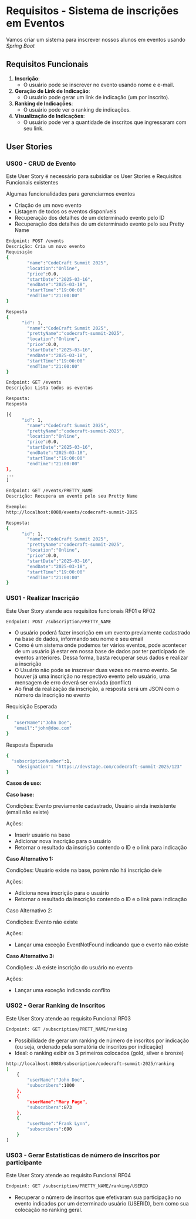 # Requisitos - Sistema de inscrições em Eventos

Vamos criar um sistema para inscrever nossos alunos em eventos usando *Spring Boot*

## Requisitos Funcionais

1. **Inscrição**:
    - O usuário pode se inscrever no evento usando nome e e-mail.
2. **Geração de Link de Indicação**:
    - O usuário pode gerar um link de indicação (um por inscrito).
3. **Ranking de Indicações**:
    - O usuário pode ver o ranking de indicações.
4. **Visualização de Indicações**:
    - O usuário pode ver a quantidade de inscritos que ingressaram com seu link.

## User Stories

### US00 - CRUD de Evento

Este User Story é necessário para subsidiar os User Stories e Requisitos Funcionais existentes

Algumas funcionalidades para gerenciarmos eventos

- Criação de um novo evento
- Listagem de todos os eventos disponíveis
- Recuperação dos detalhes de um determinado evento pelo ID
- Recuperação dos detalhes de um determinado evento pelo seu Pretty Name

```bash
Endpoint: POST /events
Descrição: Cria um novo evento
Requisição
{
		"name":"CodeCraft Summit 2025",
		"location":"Online",
		"price":0.0,
		"startDate":"2025-03-16",
		"endDate":"2025-03-18",
		"startTime":"19:00:00"
		"endTime":"21:00:00"
}

Resposta 
{
	  "id": 1,
		"name":"CodeCraft Summit 2025",
		"prettyName":"codecraft-summit-2025",
		"location":"Online",
		"price":0.0,
		"startDate":"2025-03-16",
		"endDate":"2025-03-18",
		"startTime":"19:00:00"
		"endTime":"21:00:00"
}

```

```bash
Endpoint: GET /events
Descrição: Lista todos os eventos

Resposta:
Resposta 

[{
	  "id": 1,
		"name":"CodeCraft Summit 2025",
		"prettyName":"codecraft-summit-2025",
		"location":"Online",
		"price":0.0,
		"startDate":"2025-03-16",
		"endDate":"2025-03-18",
		"startTime":"19:00:00"
		"endTime":"21:00:00"
},
...
]

```

```bash
Endpoint: GET /events/PRETTY_NAME
Descrição: Recupera um evento pelo seu Pretty Name

Exemplo: 
http://localhost:8080/events/codecraft-summit-2025

Resposta:
{
	  "id": 1,
		"name":"CodeCraft Summit 2025",
		"prettyName":"codecraft-summit-2025",
		"location":"Online",
		"price":0.0,
		"startDate":"2025-03-16",
		"endDate":"2025-03-18",
		"startTime":"19:00:00"
		"endTime":"21:00:00"
}
```

### US01 - Realizar Inscrição

Este User Story atende aos requisitos funcionais RF01 e RF02

```bash
Endpoint: POST /subscription/PRETTY_NAME
```

- O usuário poderá fazer inscrição em um evento previamente cadastrado na base de dados, informando seu nome e seu email
- Como é um sistema onde podemos ter vários eventos, pode acontecer de um usuário já estar em nossa base de dados por ter participado de eventos anteriores. Dessa forma, basta recuperar seus dados e realizar a inscrição
- O Usuário não pode se inscrever duas vezes no mesmo evento. Se houver já uma inscrição no respectivo evento pelo usuário, uma mensagem de erro deverá ser enviada (conflict)
- Ao final da realização da inscrição, a resposta será um JSON com o número da inscrição no evento

Requisição Esperada

```bash
{
   "userName":"John Doe",
   "email":"john@doe.com"
}
```

Resposta Esperada

```bash
{ 
  "subscriptionNumber":1,
	"designation": "https://devstage.com/codecraft-summit-2025/123"
}
```

**Casos de uso:**

**Caso base:**

Condições: Evento previamente cadastrado, Usuário ainda inexistente (email não existe)

Ações:

- Inserir usuário na base
- Adicionar nova inscrição para o usuário
- Retornar o resultado da inscrição contendo o ID e o link para indicação

**Caso Alternativo 1:**

Condições: Usuário existe na base, porém não há inscrição dele

Ações:

- Adiciona nova inscrição para o usuário
- Retornar o resultado da inscrição contendo o ID e o link para indicação

Caso Alternativo 2:

Condições: Evento não existe

Ações:

- Lançar uma exceção EventNotFound indicando que o evento não existe

**Caso Alternativo 3:**

Condições: Já existe inscrição do usuário no evento

Ações:

- Lançar uma exceção indicando conflito

### US02 - Gerar Ranking de Inscritos

Este User Story atende ao requisito Funcional RF03

```bash
Endpoint: GET /subscription/PRETT_NAME/ranking
```

- Possibilidade de gerar um ranking de número de inscritos por indicação (ou seja, ordenado pela somatória de inscritos por indicação)
- Ideal: o ranking exibir os 3 primeiros colocados (gold, silver e bronze)

```bash
http://localhost:8080/subscription/codecraft-summit-2025/ranking
[
	{
		"userName":"John Doe",
		"subscribers":1000
	},
	{
		"userName":"Mary Page",
		"subscribers":873	
	},
	{
		"userName":"Frank Lynn",
		"subscribers":690	
	}
]
```

### US03 - Gerar Estatísticas de número de inscritos por participante

Este User Story atende ao requisito Funcional RF04

```bash
Endpoint: GET /subscription/PRETTY_NAME/ranking/USERID
```

- Recuperar o número de inscritos que efetivaram sua participação no evento indicados por um determinado usuário (USERID), bem como sua colocação no ranking geral.